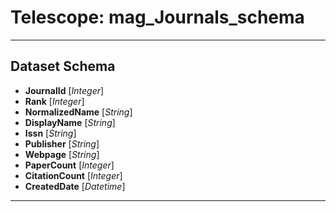 # Telescope: mag_Journals_schema
- - - 
## Dataset Schema

+ **JournalId** [*Integer*]
+ **Rank** [*Integer*]
+ **NormalizedName** [*String*]
+ **DisplayName** [*String*]
+ **Issn** [*String*]
+ **Publisher** [*String*]
+ **Webpage** [*String*]
+ **PaperCount** [*Integer*]
+ **CitationCount** [*Integer*]
+ **CreatedDate** [*Datetime*]
- - - 
